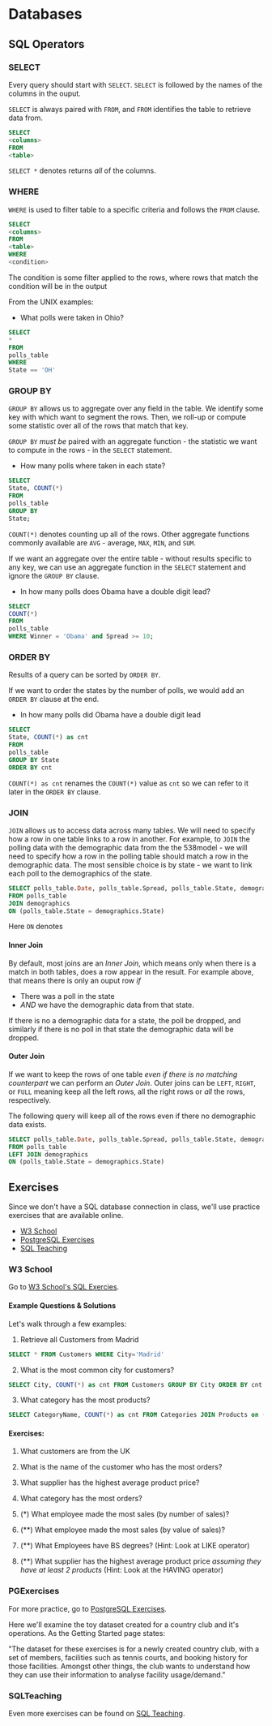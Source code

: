 # Databases

## SQL Operators

### SELECT

Every query should start with `SELECT`.  `SELECT` is followed by the names of the columns in the ouput.

`SELECT` is always paired with `FROM`, and `FROM` identifies the table to retrieve data from.

```sql
SELECT
<columns>
FROM
<table>
```

`SELECT *` denotes returns *all* of the columns.

### WHERE
`WHERE` is used to filter table to a specific criteria and follows the `FROM` clause.

```sql
SELECT
<columns>
FROM
<table>
WHERE
<condition>
```

The condition is some filter applied to the rows, where rows that match the condition will be in the output

From the UNIX examples:

- What polls were taken in Ohio?

```sql
SELECT
*
FROM
polls_table
WHERE
State == 'OH'

```

### GROUP BY

`GROUP BY` allows us to aggregate over any field in the table. We identify some key with which want to segment the rows. Then, we roll-up or compute some statistic over all of the rows that match that key.

`GROUP BY` *must be* paired with an aggregate function - the statistic we want to compute in the rows - in the `SELECT` statement.

- How many polls where taken in each state?
```sql
SELECT
State, COUNT(*)
FROM
polls_table
GROUP BY
State;
```

`COUNT(*)` denotes counting up all of the rows.  Other aggregate functions commonly available are `AVG` - average, `MAX`, `MIN`, and `SUM`.

If we want an aggregate over the entire table - without results specific to any key, we can use an aggregate function in the `SELECT` statement and ignore the `GROUP BY` clause.

- In how many polls does Obama have a double digit lead?

```sql
SELECT
COUNT(*)
FROM
polls_table
WHERE Winner = 'Obama' and Spread >= 10;
```

### ORDER BY
Results of a query can be sorted by `ORDER BY`.

If we want to order the states by the number of polls, we would add an `ORDER BY` clause at the end.

- In how many polls did Obama have a double digit lead
```sql
SELECT
State, COUNT(*) as cnt
FROM
polls_table
GROUP BY State
ORDER BY cnt
```

`COUNT(*) as cnt` renames the `COUNT(*)` value as `cnt` so we can refer to it later in the `ORDER BY` clause.


### JOIN
`JOIN` allows us to access data across many tables. We will need to specify how a row in one table links to a row in another.  For example, to `JOIN` the polling data with the demographic data from the the 538model - we will need to specify how a row in the polling table should match a row in the demographic data. The most sensible choice is by state - we want to link each poll to the demographics of the state.

```sql
SELECT polls_table.Date, polls_table.Spread, polls_table.State, demographics.*
FROM polls_table
JOIN demographics
ON (polls_table.State = demographics.State)
```

Here `ON` denotes

#### Inner Join
By default, most joins are an *Inner Join*, which means only when there is a match in both tables, does a row appear in the result. For example above, that means there is only an ouput row *if*
- There was a poll in the state
- *AND* we have the demographic data from that state.

If there is no a demographic data for a state, the poll be dropped, and similarly if there is no poll in that state the demographic data will be dropped.

#### Outer Join
If we want to keep the rows of one table *even if there is no matching counterpart* we can perform an *Outer Join*. Outer joins can be `LEFT`, `RIGHT`, or `FULL` meaning keep all the left rows, all the right rows or *all* the rows, respectively.

The following query will keep all of the rows even if there no demographic data exists.

```sql
SELECT polls_table.Date, polls_table.Spread, polls_table.State, demographics.*
FROM polls_table
LEFT JOIN demographics
ON (polls_table.State = demographics.State)
```

## Exercises

Since we don't have a SQL database connection in class, we'll use practice exercises that are available online.

- [W3 School](http://www.w3schools.com/sql/trysql.asp?filename=trysql_select_all)
- [PostgreSQL Exercises](http://pgexercises.com)
- [SQL Teaching](http://www.sqlteaching.com)


### W3 School

Go to [W3 School's SQL Exercies](http://www.w3schools.com/sql/trysql.asp?filename=trysql_select_all).


#### Example Questions & Solutions

Let's walk through a few examples:

1) Retrieve all Customers from Madrid

```sql
SELECT * FROM Customers WHERE City='Madrid'
```

2) What is the most common city for customers?

```sql
SELECT City, COUNT(*) as cnt FROM Customers GROUP BY City ORDER BY cnt desc;
```

3) What category has the most products?

```sql
SELECT CategoryName, COUNT(*) as cnt FROM Categories JOIN Products on (Categories.CategoryID = Products.CategoryID) GROUP BY CategoryName ORDER BY cnt desc;
```


#### Exercises:

1. What customers are from the UK
2. What is the name of the customer who has the most orders?
3. What supplier has the highest average product price?
4. What category has the most orders?

5. (*) What employee made the most sales (by number of sales)?

6. (**) What employee made the most sales (by value of sales)?

7. (**) What Employees have BS degrees? (Hint: Look at LIKE operator)

8. (**) What supplier has the highest average product price *assuming they have at least 2 products* (Hint: Look at the HAVING operator)


### PGExercises

For more practice, go to [PostgreSQL Exercises](http://pgexercises.com/questions/basic/).

Here we'll examine the toy dataset created for a country club and it's operations. As the Getting Started page states:

"The dataset for these exercises is for a newly created country club, with a set of members, facilities such as tennis courts, and booking history for those facilities. Amongst other things, the club wants to understand how they can use their information to analyse facility usage/demand."



### SQLTeaching

Even more exercises can be found on [SQL Teaching](http://sqlteaching.com).


